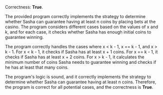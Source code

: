 Correctness: **True**.

The provided program correctly implements the strategy to determine whether Sasha can guarantee having at least n coins by placing bets at the casino. The program considers different cases based on the values of x and k, and for each case, it checks whether Sasha has enough initial coins to guarantee winning.

The program correctly handles the cases where x < k - 1, x == k - 1, and x > k - 1. For x < k - 1, it checks if Sasha has at least x + 1 coins. For x == k - 1, it checks if Sasha has at least x + 2 coins. For x > k - 1, it calculates the minimum number of coins Sasha needs to guarantee winning and checks if he has at least that many coins.

The program's logic is sound, and it correctly implements the strategy to determine whether Sasha can guarantee having at least n coins. Therefore, the program is correct for all potential cases, and the correctness is **True**.